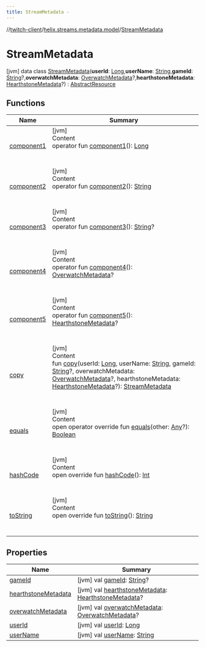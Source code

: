 ```yaml
---
title: StreamMetadata -
---
```

//[twitch-client](../../index.md)/[helix.streams.metadata.model](../index.md)/[StreamMetadata](index.md)



# StreamMetadata  
 [jvm] data class [StreamMetadata](index.md)(**userId**: [Long](https://kotlinlang.org/api/latest/jvm/stdlib/kotlin/-long/index.html),**userName**: [String](https://kotlinlang.org/api/latest/jvm/stdlib/kotlin/-string/index.html),**gameId**: [String](https://kotlinlang.org/api/latest/jvm/stdlib/kotlin/-string/index.html)?,**overwatchMetadata**: [OverwatchMetadata](../../helix.streams.metadata.model.overwatch/-overwatch-metadata/index.md)?,**hearthstoneMetadata**: [HearthstoneMetadata](../../helix.streams.metadata.model.hearthstone/-hearthstone-metadata/index.md)?) : [AbstractResource](../../helix.http.model/-abstract-resource/index.md)   


## Functions  
  
|  Name|  Summary| 
|---|---|
| [component1](component1.md)| [jvm]  <br>Content  <br>operator fun [component1](component1.md)(): [Long](https://kotlinlang.org/api/latest/jvm/stdlib/kotlin/-long/index.html)  <br><br><br>
| [component2](component2.md)| [jvm]  <br>Content  <br>operator fun [component2](component2.md)(): [String](https://kotlinlang.org/api/latest/jvm/stdlib/kotlin/-string/index.html)  <br><br><br>
| [component3](component3.md)| [jvm]  <br>Content  <br>operator fun [component3](component3.md)(): [String](https://kotlinlang.org/api/latest/jvm/stdlib/kotlin/-string/index.html)?  <br><br><br>
| [component4](component4.md)| [jvm]  <br>Content  <br>operator fun [component4](component4.md)(): [OverwatchMetadata](../../helix.streams.metadata.model.overwatch/-overwatch-metadata/index.md)?  <br><br><br>
| [component5](component5.md)| [jvm]  <br>Content  <br>operator fun [component5](component5.md)(): [HearthstoneMetadata](../../helix.streams.metadata.model.hearthstone/-hearthstone-metadata/index.md)?  <br><br><br>
| [copy](copy.md)| [jvm]  <br>Content  <br>fun [copy](copy.md)(userId: [Long](https://kotlinlang.org/api/latest/jvm/stdlib/kotlin/-long/index.html), userName: [String](https://kotlinlang.org/api/latest/jvm/stdlib/kotlin/-string/index.html), gameId: [String](https://kotlinlang.org/api/latest/jvm/stdlib/kotlin/-string/index.html)?, overwatchMetadata: [OverwatchMetadata](../../helix.streams.metadata.model.overwatch/-overwatch-metadata/index.md)?, hearthstoneMetadata: [HearthstoneMetadata](../../helix.streams.metadata.model.hearthstone/-hearthstone-metadata/index.md)?): [StreamMetadata](index.md)  <br><br><br>
| [equals](https://kotlinlang.org/api/latest/jvm/stdlib/kotlin/-any/equals.html)| [jvm]  <br>Content  <br>open operator override fun [equals](https://kotlinlang.org/api/latest/jvm/stdlib/kotlin/-any/equals.html)(other: [Any](https://kotlinlang.org/api/latest/jvm/stdlib/kotlin/-any/index.html)?): [Boolean](https://kotlinlang.org/api/latest/jvm/stdlib/kotlin/-boolean/index.html)  <br><br><br>
| [hashCode](https://kotlinlang.org/api/latest/jvm/stdlib/kotlin/-any/hash-code.html)| [jvm]  <br>Content  <br>open override fun [hashCode](https://kotlinlang.org/api/latest/jvm/stdlib/kotlin/-any/hash-code.html)(): [Int](https://kotlinlang.org/api/latest/jvm/stdlib/kotlin/-int/index.html)  <br><br><br>
| [toString](https://kotlinlang.org/api/latest/jvm/stdlib/kotlin/-any/to-string.html)| [jvm]  <br>Content  <br>open override fun [toString](https://kotlinlang.org/api/latest/jvm/stdlib/kotlin/-any/to-string.html)(): [String](https://kotlinlang.org/api/latest/jvm/stdlib/kotlin/-string/index.html)  <br><br><br>


## Properties  
  
|  Name|  Summary| 
|---|---|
| [gameId](index.md#helix.streams.metadata.model/StreamMetadata/gameId/#/PointingToDeclaration/)|  [jvm] val [gameId](index.md#helix.streams.metadata.model/StreamMetadata/gameId/#/PointingToDeclaration/): [String](https://kotlinlang.org/api/latest/jvm/stdlib/kotlin/-string/index.html)?   <br>
| [hearthstoneMetadata](index.md#helix.streams.metadata.model/StreamMetadata/hearthstoneMetadata/#/PointingToDeclaration/)|  [jvm] val [hearthstoneMetadata](index.md#helix.streams.metadata.model/StreamMetadata/hearthstoneMetadata/#/PointingToDeclaration/): [HearthstoneMetadata](../../helix.streams.metadata.model.hearthstone/-hearthstone-metadata/index.md)?   <br>
| [overwatchMetadata](index.md#helix.streams.metadata.model/StreamMetadata/overwatchMetadata/#/PointingToDeclaration/)|  [jvm] val [overwatchMetadata](index.md#helix.streams.metadata.model/StreamMetadata/overwatchMetadata/#/PointingToDeclaration/): [OverwatchMetadata](../../helix.streams.metadata.model.overwatch/-overwatch-metadata/index.md)?   <br>
| [userId](index.md#helix.streams.metadata.model/StreamMetadata/userId/#/PointingToDeclaration/)|  [jvm] val [userId](index.md#helix.streams.metadata.model/StreamMetadata/userId/#/PointingToDeclaration/): [Long](https://kotlinlang.org/api/latest/jvm/stdlib/kotlin/-long/index.html)   <br>
| [userName](index.md#helix.streams.metadata.model/StreamMetadata/userName/#/PointingToDeclaration/)|  [jvm] val [userName](index.md#helix.streams.metadata.model/StreamMetadata/userName/#/PointingToDeclaration/): [String](https://kotlinlang.org/api/latest/jvm/stdlib/kotlin/-string/index.html)   <br>

